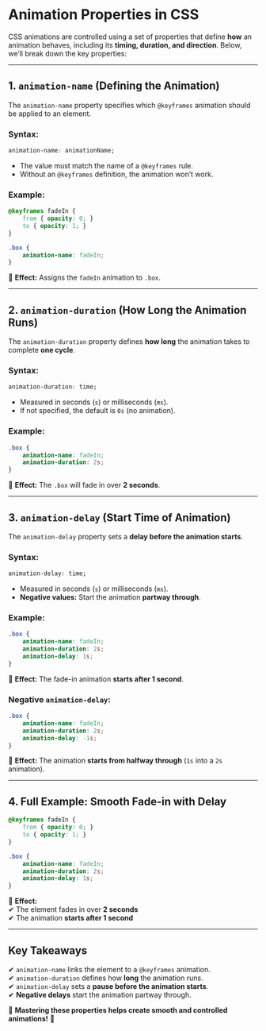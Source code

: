# **Animation Properties in CSS**  

CSS animations are controlled using a set of properties that define **how** an animation behaves, including its **timing, duration, and direction**. Below, we’ll break down the key properties:  

---

## **1. `animation-name` (Defining the Animation)**
The `animation-name` property specifies which `@keyframes` animation should be applied to an element.

### **Syntax:**
```css
animation-name: animationName;
```
- The value must match the name of a `@keyframes` rule.
- Without an `@keyframes` definition, the animation won’t work.

### **Example:**
```css
@keyframes fadeIn {
    from { opacity: 0; }
    to { opacity: 1; }
}

.box {
    animation-name: fadeIn;
}
```
🎯 **Effect:** Assigns the `fadeIn` animation to `.box`.

---

## **2. `animation-duration` (How Long the Animation Runs)**
The `animation-duration` property defines **how long** the animation takes to complete **one cycle**.

### **Syntax:**
```css
animation-duration: time;
```
- Measured in seconds (`s`) or milliseconds (`ms`).
- If not specified, the default is `0s` (no animation).

### **Example:**
```css
.box {
    animation-name: fadeIn;
    animation-duration: 2s;
}
```
🎯 **Effect:** The `.box` will fade in over **2 seconds**.

---

## **3. `animation-delay` (Start Time of Animation)**
The `animation-delay` property sets a **delay before the animation starts**.

### **Syntax:**
```css
animation-delay: time;
```
- Measured in seconds (`s`) or milliseconds (`ms`).
- **Negative values:** Start the animation **partway through**.

### **Example:**
```css
.box {
    animation-name: fadeIn;
    animation-duration: 2s;
    animation-delay: 1s;
}
```
🎯 **Effect:** The fade-in animation **starts after 1 second**.

### **Negative `animation-delay`:**
```css
.box {
    animation-name: fadeIn;
    animation-duration: 2s;
    animation-delay: -1s;
}
```
🎯 **Effect:** The animation **starts from halfway through** (`1s` into a `2s` animation).

---

## **4. Full Example: Smooth Fade-in with Delay**
```css
@keyframes fadeIn {
    from { opacity: 0; }
    to { opacity: 1; }
}

.box {
    animation-name: fadeIn;
    animation-duration: 2s;
    animation-delay: 1s;
}
```
🎯 **Effect:**  
✔ The element fades in over **2 seconds**  
✔ The animation **starts after 1 second**  

---

## **Key Takeaways**
✔ `animation-name` links the element to a `@keyframes` animation.  
✔ `animation-duration` defines how **long** the animation runs.  
✔ `animation-delay` sets a **pause before the animation starts**.  
✔ **Negative delays** start the animation partway through.  

🚀 **Mastering these properties helps create smooth and controlled animations!** 🎨